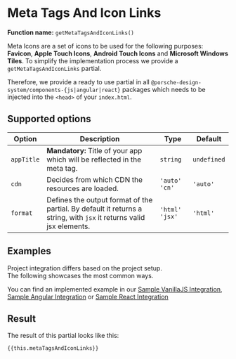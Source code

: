 # Meta Tags And Icon Links
**Function name:** `getMetaTagsAndIconLinks()`

Meta Icons are a set of icons to be used for the following purposes: **Favicon**, **Apple Touch Icons**, **Android Touch Icons** and **Microsoft Windows Tiles**.
To simplify the implementation process we provide a `getMetaTagsAndIconLinks` partial.

Therefore, we provide a ready to use partial in all `@porsche-design-system/components-{js|angular|react}` packages which needs to be injected into the `<head>` of your `index.html`.

## Supported options

| Option     | Description                                                                                                         | Type             | Default     |
|------------|---------------------------------------------------------------------------------------------------------------------|------------------|-------------|
| `appTitle` | **Mandatory:** Title of your app which will be reflected in the meta tag.                                           | `string`         | `undefined` |
| `cdn`      | Decides from which CDN the resources are loaded.                                                                    | `'auto'` `'cn'`  | `'auto'`    |
| `format`   | Defines the output format of the partial. By default it returns a string, with `jsx` it returns valid jsx elements. | `'html'` `'jsx'` | `'html'`    |

## Examples

Project integration differs based on the project setup.  
The following showcases the most common ways.

<PartialDocs name="getMetaTagsAndIconLinks" :params="params" location="head"></PartialDocs>

You can find an implemented example in our [Sample VanillaJS Integration](https://github.com/porscheui/sample-integration-vanillajs), [Sample Angular Integration](https://github.com/porscheui/sample-integration-angular) or [Sample React Integration](https://github.com/porscheui/sample-integration-react)

## Result

The result of this partial looks like this:

<pre><code class="language-html readonly">{{this.metaTagsAndIconLinks}}</code></pre>

<script lang="ts">
import Vue from 'vue';
import Component from 'vue-class-component';
import { getMetaTagsAndIconLinks } from '@porsche-design-system/components-js/partials';

@Component
export default class Code extends Vue {
  public metaTagsAndIconLinks = getMetaTagsAndIconLinks({ appTitle: 'TITLE_OF_YOUR_APP' }).replaceAll('><', '>\n<');
  public params = [
    {
      value: "{ appTitle: 'TITLE_OF_YOUR_APP' }",
      comment: 'with appTitle only'
    },
    {
      value: "{ appTitle: 'TITLE_OF_YOUR_APP', cdn: 'cn' }",
      comment: 'force using China CDN'
    },
  ];
}
</script>
